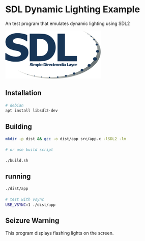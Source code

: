 # SDL Dynamic Lighting Example


An test program that emulates dynamic lighting using SDL2

<img src="images/sdl.png" width="300">

## Installation

```bash
# debian
apt install libsdl2-dev
```

## Building

```bash
mkdir -p dist && gcc -o dist/app src/app.c -lSDL2 -lm

# or use build script

./build.sh

```

## running
```bash
./dist/app

# test with vsync
USE_VSYNC=1 ./dist/app
```

## Seizure Warning

This program displays flashing lights on the screen.

